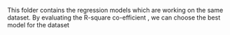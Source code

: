 This folder contains the regression models which are working on the same dataset.
By evaluating the R-square co-efficient , we can choose the best model for the dataset